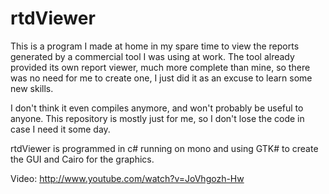rtdViewer
=========

This is a program I made at home in my spare time to view the reports generated by a commercial tool I was using at work. The tool already provided its own report viewer, much more complete than mine, so there was no need for me to create one, I just did it as an excuse to learn some new skills.

I don't think it even compiles anymore, and won't probably be useful to anyone. This repository is mostly just for me, so I don't lose the code in case I need it some day.

rtdViewer is programmed in c# running on mono and using GTK# to create the GUI and Cairo for the graphics.

Video: http://www.youtube.com/watch?v=JoVhgozh-Hw
